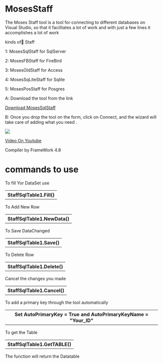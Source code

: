 # MosesStaff
The Moses Staff tool is a tool for connecting to different databases on Visual Studio, so that it facilitates a lot of work and with just a few lines it accomplishes a lot of work

kinds of ٍStaff

1: MosesSqlStaff for SqlServer

2: MosesFBStaff for FireBird

3: MosesOldStaff for Access

4: MosesSqLiteStaff for Sqlite

5: MosesPosStaff for Posgres

A: Download the tool from the link

<a href="https://mega.nz/file/CwkFkQJK#9yD_iAME0wTGfxlAFmnNxoU8U2SEHk3Az-udvUGDn4g">Download MosesSqlStaff</a>


B: Once you drop the tool on the form, click on Connect, and the wizard will take care of adding what you need .

<img src="https://i.pinimg.com/originals/d9/30/62/d93062d5db5055d0f521a1e8fc2f341a.jpg" />

<a href="https://www.youtube.com/watch?v=OEKfnNqXhMY">Video On Youtube</a>

Compiler by FrameWork 4.8



# commands to use

To fill Yor DataSet use 
<table>
  <tr>
    <th>StaffSqlTable1.Fill()</th>
  </tr>
</table>


To Add New Row
<table>
  <tr>
    <th>StaffSqlTable1.NewData()</th>
  </tr>
</table>

To Save DataChanged
<table>
  <tr>
    <th>StaffSqlTable1.Save()</th>
  </tr>
</table>

To Delete Row
<table>
  <tr>
    <th>StaffSqlTable1.Delete()</th>
  </tr>
</table>

Cancel the changes you made
<table>
  <tr>
    <th>StaffSqlTable1.Cancel()</th>
  </tr>
</table>

To add a primary key through the tool automatically
<table>
  <tr>
    <th>Set AutoPrimaryKey = True and AutoPrimaryKeyName = "Your_ID" </th>
  </tr>
</table>

To get the Table
<table>
  <tr>
    <th>StaffSqlTable1.GetTABLE()</th>
  </tr>
</table>
The function will return the Datatable







